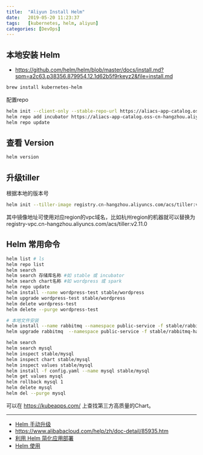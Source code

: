 ```yaml
---
title:  "Aliyun Install Helm"
date:   2019-05-20 11:23:37
tags:   [kubernetes, helm, aliyun]
categories: [DevOps]
---
```


## 本地安装 Helm
- https://github.com/helm/helm/blob/master/docs/install.md?spm=a2c63.p38356.879954.12.1d62b5f9rkeyz2&file=install.md

```sh
brew install kubernetes-helm
```

配置repo

```sh
helm init --client-only --stable-repo-url https://aliacs-app-catalog.oss-cn-hangzhou.aliyuncs.com/charts/
helm repo add incubator https://aliacs-app-catalog.oss-cn-hangzhou.aliyuncs.com/charts-incubator/
helm repo update
```
## 查看 Version
```sh
helm version
```
## 升级tiller
根据本地的版本号

```sh
helm init --tiller-image registry.cn-hangzhou.aliyuncs.com/acs/tiller:v2.11.0 --upgrade
```

其中镜像地址可使用对应region的vpc域名，比如杭州region的机器就可以替换为registry-vpc.cn-hangzhou.aliyuncs.com/acs/tiller:v2.11.0

## Helm 常用命令

```sh
helm list # ls
helm repo list
helm search 
helm search 存储库名称 #如 stable 或 incubator
helm search chart名称 #如 wordpress 或 spark
helm repo update
helm install --name wordpress-test stable/wordpress
helm upgrade wordpress-test stable/wordpress
helm delete wordpress-test
helm delete --purge wordpress-test

# 本地文件安装
helm install --name rabbitmq --namespace public-service -f stable/rabbitmq-ha/values.yaml stable/rabbitmq-ha
helm upgrade rabbitmq  --namespace public-service -f stable/rabbitmq-ha/values.yaml stable/rabbitmq-ha

```

```sh
helm search
helm search mysql
helm inspect stable/mysql
helm inspect chart stable/mysql
helm inspect values stable/mysql
helm install -f config.yaml --name mysql stable/mysql
helm get values mysql
helm rollback mysql 1
helm delete mysql
helm del --purge mysql
```

可以在 https://kubeapps.com/ 上查找第三方高质量的Chart。


--- 


- [Helm 手动升级](https://www.alibabacloud.com/help/zh/doc-detail/87014.html?spm=a2c5t.10695662.1996646101.searchclickresult.228316b17uGQ6O)
- https://www.alibabacloud.com/help/zh/doc-detail/85935.htm
- [利用 Helm 简化应用部署](https://www.alibabacloud.com/help/zh/doc-detail/86511.html?spm=a2c5t.11065259.1996646101.searchclickresult.6ba37e1cw0AnZ3)
- [Helm 使用](https://whmzsu.github.io/helm-doc-zh-cn/quickstart/using_helm-zh_cn.html)